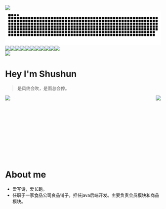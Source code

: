 

<img src="https://i.imgur.com/waxVImv.png"/>
<div align="center">
   <img  src="https://github.com/1999AZZAR/1999AZZAR/blob/main/resources/img/grid-snake.svg" alt="snake" />
</div>
<div style="display:flex;"  align="left">
<img src="https://img.shields.io/badge/maven-blue"/>
<img src="https://img.shields.io/badge/java-brown"/>
<img src="https://img.shields.io/badge/docker-6495ED"/>
<img src="https://img.shields.io/badge/kubernetes-4169E1"/>
<img src="https://img.shields.io/badge/jenkins-FF4500"/>
<img src="https://img.shields.io/badge/mysql-F0E68C"/>
<img src="https://img.shields.io/badge/redos-F0E68C"/>
<img src="https://img.shields.io/badge/spring-2E8B57"/>
<img src="https://img.shields.io/badge/devops-DAA520"/>
<img src="https://img.shields.io/badge/rabbitmq-ffd700"/>
<img src="https://img.shields.io/badge/liunx-FFEFD5"/>
</div>
<img src="https://i.imgur.com/waxVImv.png"/>



# Hey I'm Shushun
> 是风终会吹，是雨总会停。

<div style="display:flex;justify-content: space-between">
<img  src="https://github-readme-stats.vercel.app/api?username=GEKSS5289&show_icons=true&theme=flat" height="200"/>
<img  src="https://streak-stats.demolab.com/?user=GEKSS5289&theme=default" height="200" />
</div>




# About me
- 爱写诗，爱长跑。
- 任职于一家食品公司良品铺子，担任java后端开发。主要负责会员模块和商品模块。



  
  

